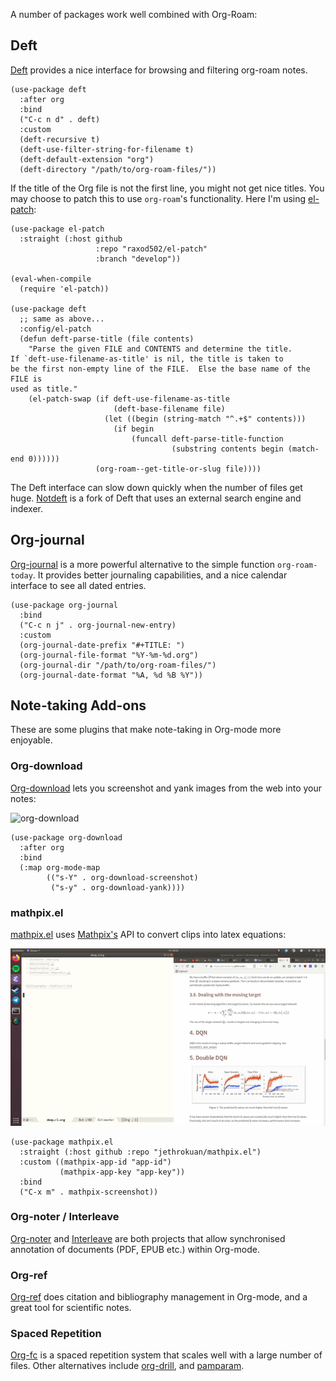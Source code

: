 A number of packages work well combined with Org-Roam:

## Deft

[Deft][deft] provides a nice interface for browsing and filtering
org-roam notes.

```emacs-lisp
(use-package deft
  :after org
  :bind
  ("C-c n d" . deft)
  :custom
  (deft-recursive t)
  (deft-use-filter-string-for-filename t)
  (deft-default-extension "org")
  (deft-directory "/path/to/org-roam-files/"))
```

If the title of the Org file is not the first line, you might not get
nice titles. You may choose to patch this to use `org-roam`'s
functionality. Here I'm using [el-patch](https://github.com/raxod502/el-patch):

```emacs-lisp
(use-package el-patch
  :straight (:host github
                   :repo "raxod502/el-patch"
                   :branch "develop"))

(eval-when-compile
  (require 'el-patch))

(use-package deft
  ;; same as above...
  :config/el-patch
  (defun deft-parse-title (file contents)
    "Parse the given FILE and CONTENTS and determine the title.
If `deft-use-filename-as-title' is nil, the title is taken to
be the first non-empty line of the FILE.  Else the base name of the FILE is
used as title."
    (el-patch-swap (if deft-use-filename-as-title
                       (deft-base-filename file)
                     (let ((begin (string-match "^.+$" contents)))
                       (if begin
                           (funcall deft-parse-title-function
                                    (substring contents begin (match-end 0))))))
                   (org-roam--get-title-or-slug file))))
```

The Deft interface can slow down quickly when the number of files get
huge. [Notdeft][notdeft] is a fork of Deft that uses an external
search engine and indexer.

## Org-journal

[Org-journal](https://github.com/bastibe/org-journal) is a more
powerful alternative to the simple function `org-roam-today`. It
provides better journaling capabilities, and a nice calendar interface
to see all dated entries.

```emacs-lisp
(use-package org-journal
  :bind
  ("C-c n j" . org-journal-new-entry)
  :custom
  (org-journal-date-prefix "#+TITLE: ")
  (org-journal-file-format "%Y-%m-%d.org")
  (org-journal-dir "/path/to/org-roam-files/")
  (org-journal-date-format "%A, %d %B %Y"))
```

## Note-taking Add-ons

These are some plugins that make note-taking in Org-mode more
enjoyable.

### Org-download

[Org-download][org-download] lets you screenshot and yank images from
the web into your notes:

![org-download](images/org-download.gif)

```emacs-lisp
(use-package org-download
  :after org
  :bind
  (:map org-mode-map
        (("s-Y" . org-download-screenshot)
         ("s-y" . org-download-yank))))
```

### mathpix.el

[mathpix.el][mathpix-el] uses [Mathpix's](https://mathpix.com/) API to convert clips into
latex equations:

![mathpix](images/mathpix.gif)

```emacs-lisp
(use-package mathpix.el
  :straight (:host github :repo "jethrokuan/mathpix.el")
  :custom ((mathpix-app-id "app-id")
           (mathpix-app-key "app-key"))
  :bind
  ("C-x m" . mathpix-screenshot))
```

### Org-noter / Interleave

[Org-noter][org-noter] and [Interleave][interleave] are both projects
that allow synchronised annotation of documents (PDF, EPUB etc.)
within Org-mode.

### Org-ref

[Org-ref][org-ref] does citation and bibliography management in
Org-mode, and a great tool for scientific notes.

### Spaced Repetition

[Org-fc][org-fc] is a spaced repetition system that scales well with a
large number of files. Other alternatives include
[org-drill][org-drill], and [pamparam][pamparam].

[deft]: https://jblevins.org/projects/deft/
[notdeft]: https://github.com/hasu/notdeft
[org-download]: https://github.com/abo-abo/org-download
[mathpix-el]: https://github.com/jethrokuan/mathpix.el
[org-noter]: https://github.com/weirdNox/org-noter
[interleave]: https://github.com/rudolfochrist/interleave
[org-ref]: https://github.com/jkitchin/org-ref
[org-fc]: https://github.com/l3kn/org-fc/
[org-drill]: https://orgmode.org/worg/org-contrib/org-drill.html
[pamparam]: https://github.com/abo-abo/pamparam
